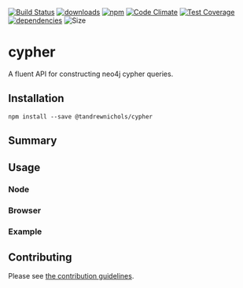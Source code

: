 [![Build Status](https://travis-ci.org/tandrewnichols/cypher.png)](https://travis-ci.org/tandrewnichols/cypher) [![downloads](http://img.shields.io/npm/dm/cypher.svg)](https://npmjs.org/package/cypher) [![npm](http://img.shields.io/npm/v/cypher.svg)](https://npmjs.org/package/cypher) [![Code Climate](https://codeclimate.com/github/tandrewnichols/cypher/badges/gpa.svg)](https://codeclimate.com/github/tandrewnichols/cypher) [![Test Coverage](https://codeclimate.com/github/tandrewnichols/cypher/badges/coverage.svg)](https://codeclimate.com/github/tandrewnichols/cypher) [![dependencies](https://david-dm.org/tandrewnichols/cypher.png)](https://david-dm.org/tandrewnichols/cypher) ![Size](https://img.shields.io/badge/size-368b-brightgreen.svg)

# cypher

A fluent API for constructing neo4j cypher queries.

## Installation

`npm install --save @tandrewnichols/cypher`

## Summary

## Usage

### Node
### Browser

### Example

## Contributing

Please see [the contribution guidelines](CONTRIBUTING.md).
